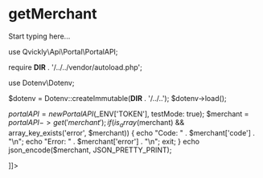 # getMerchant

<include from="Snippets-PortalAPI.md" element-id="snippet-header" />

Start typing here...

<tabs>
<tab title="%code-php%"> 
<code-block lang="php">
<![CDATA[
<?php
declare(strict_types=1);

use Qvickly\Api\Portal\PortalAPI;

require __DIR__ . '/../../vendor/autoload.php';

use Dotenv\Dotenv;

$dotenv = Dotenv::createImmutable(__DIR__ . '/../..');
$dotenv->load();

$portalAPI = new PortalAPI($_ENV['TOKEN'], testMode: true);
$merchant = $portalAPI->get('merchant');
if(is_array($merchant) && array_key_exists('error', $merchant)) {
    echo "Code: " . $merchant['code'] . "\n";
    echo "Error: " . $merchant['error'] . "\n";
    exit;
}
echo json_encode($merchant, JSON_PRETTY_PRINT);



]]>
</code-block>

<include from="Snippets-PHP-Module.md" element-id="snippet-composer-require" />

</tab>

</tabs>